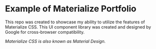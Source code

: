 # Example of Materialize Portfolio

This repo was created to showcase my ability to utilize the features of Materialize CSS. This UI component library was created and designed by Google for cross-browser compatibility.

*Materialize CSS is also known as Material Design.*



